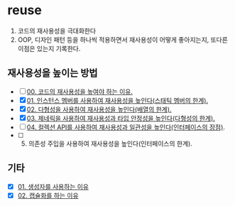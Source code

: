 # reuse
1. 코드의 재사용성을 극대화한다
2. OOP, 디자인 패턴 등을 하나씩 적용하면서 재사용성이 어떻게 좋아지는지, 또다른 이점은 있는지 기록한다.

## 재사용성을 높이는 방법
- [ ] [00. 코드의 재사용성을 높여야 하는 이유.](https://github.com/cgkim449/reuse/blob/master/documents/00.%20%EC%BD%94%EB%93%9C%EC%9D%98%20%EC%9E%AC%EC%82%AC%EC%9A%A9%EC%84%B1%EC%9D%84%20%EB%86%92%EC%97%AC%EC%95%BC%20%ED%95%98%EB%8A%94%20%EC%9D%B4%EC%9C%A0.md)
- [x] [01. 인스턴스 멤버를 사용하여 재사용성을 높인다(스태틱 멤버의 한계).](https://github.com/cgkim449/reuse/blob/master/documents/01.%20%EC%9D%B8%EC%8A%A4%ED%84%B4%EC%8A%A4%20%EB%A9%A4%EB%B2%84%EB%A5%BC%20%EC%82%AC%EC%9A%A9%ED%95%98%EC%97%AC%20%EC%9E%AC%EC%82%AC%EC%9A%A9%EC%84%B1%EC%9D%84%20%EB%86%92%EC%9D%B8%EB%8B%A4(%EC%8A%A4%ED%83%9C%ED%8B%B1%20%EB%A9%A4%EB%B2%84%EC%9D%98%20%ED%95%9C%EA%B3%84).md)
- [x] [02. 다형성을 사용하여 재사용성을 높인다(배열의 한계).](https://github.com/cgkim449/reuse/blob/master/documents/02.%20%EB%8B%A4%ED%98%95%EC%84%B1%EC%9D%84%20%EC%82%AC%EC%9A%A9%ED%95%98%EC%97%AC%20%EC%9E%AC%EC%82%AC%EC%9A%A9%EC%84%B1%EC%9D%84%20%EB%86%92%EC%9D%B8%EB%8B%A4(%EB%B0%B0%EC%97%B4%EC%9D%98%20%ED%95%9C%EA%B3%84).md)
- [x] [03. 제네릭을 사용하여 재사용성과 타입 안정성을 높인다(다형성의 한계).](https://github.com/cgkim449/reuse/blob/master/documents/03.%20%EC%A0%9C%EB%84%A4%EB%A6%AD%EC%9D%84%20%EC%82%AC%EC%9A%A9%ED%95%98%EC%97%AC%20%EC%9E%AC%EC%82%AC%EC%9A%A9%EC%84%B1%EC%9D%84%20%EB%86%92%EC%9D%B8%EB%8B%A4(%EB%8B%A4%ED%98%95%EC%84%B1%EC%9D%98%20%ED%95%9C%EA%B3%84).md)
- [ ] [04. 컬렉션 API를 사용하여 재사용성과 일관성을 높인다(인터페이스의 장점)](https://github.com/cgkim449/reuse/blob/master/documents/04.%20%EC%BB%AC%EB%A0%89%EC%85%98%20API%EB%A5%BC%20%EC%82%AC%EC%9A%A9%ED%95%98%EC%97%AC%20%EC%9E%AC%EC%82%AC%EC%9A%A9%EC%84%B1%EA%B3%BC%20%EC%9D%BC%EA%B4%80%EC%84%B1%EC%9D%84%20%EB%86%92%EC%9D%B8%EB%8B%A4(%EC%9D%B8%ED%84%B0%ED%8E%98%EC%9D%B4%EC%8A%A4%EC%9D%98%20%EC%9E%A5%EC%A0%90).md).
- [ ] 05. 의존성 주입을 사용하여 재사용성을 높인다(인터페이스의 한계).

## 기타
- [x] [01. 생성자를 사용하는 이유](https://github.com/cgkim449/reuse/blob/master/documents/99.%20%EC%83%9D%EC%84%B1%EC%9E%90%EB%A5%BC%20%EC%82%AC%EC%9A%A9%ED%95%98%EB%8A%94%20%EC%9D%B4%EC%9C%A0.md)
- [x] [02. 캡슐화를 하는 이유](https://github.com/cgkim449/reuse/blob/master/documents/99.%20%EC%BA%A1%EC%8A%90%ED%99%94%EB%A5%BC%20%ED%95%98%EB%8A%94%20%EC%9D%B4%EC%9C%A0.md)
